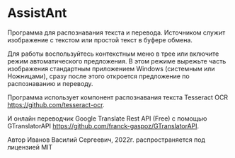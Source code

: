 # AssistAnt
Программа для распознавания текста и перевода. Источником служит изображение с текстом или простой текст в буфере обмена.

Для работы воспользуйтесь контекстным меню в трее или включите режим автоматического предложения. В этом режиме вырежьте часть изображения стандартным приложением Windows (системным или Ножницами), сразу после этого откроется предложение по распознаванию и переводу.

Программа использует компонент распознавания текста Tesseract OCR https://github.com/tesseract-ocr.

И онлайн переводчик Google Translate Rest API (Free) с помощью GTranslatorAPI https://github.com/franck-gaspoz/GTranslatorAPI.

Автор Иванов Василий Сергеевич, 2022г. распространяется под лицензией MIT
